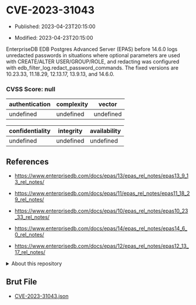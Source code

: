# CVE-2023-31043

- Published: 2023-04-23T20:15:00

- Modified: 2023-04-23T20:15:00

EnterpriseDB EDB Postgres Advanced Server (EPAS) before 14.6.0 logs unredacted passwords in situations where optional parameters are used with CREATE/ALTER USER/GROUP/ROLE, and redacting was configured with edb_filter_log.redact_password_commands. The fixed versions are 10.23.33, 11.18.29, 12.13.17, 13.9.13, and 14.6.0.

### CVSS Score: **null**

| authentication | complexity | vector |
| --- | --- | --- |
| undefined | undefined | undefined |

| confidentiality | integrity | availability |
| --- | --- | --- |
| undefined | undefined | undefined |

## References

* https://www.enterprisedb.com/docs/epas/13/epas_rel_notes/epas13_9_13_rel_notes/

* https://www.enterprisedb.com/docs/epas/11/epas_rel_notes/epas11_18_29_rel_notes/

* https://www.enterprisedb.com/docs/epas/10/epas_rel_notes/epas10_23_33_rel_notes/

* https://www.enterprisedb.com/docs/epas/14/epas_rel_notes/epas14_6_0_rel_notes/

* https://www.enterprisedb.com/docs/epas/12/epas_rel_notes/epas12_13_17_rel_notes/

<details>
<summary>About this repository</summary> 

  This repository is part of the project [Live Hack CVE](https://github.com/Live-Hack-CVE). Main website can be found [www.live-hack.org](https://www.live-hack.org) 
  
  Made by [Sn0wAlice](https://github.com/Sn0wAlice) for the people that care about security and need to have a feed of the latest CVEs. Hope you enjoy it, don't forget to star the repo and follow me on [Twitter](https://twitter.com/Sn0wAlice) and [Github](https://github.com/Sn0wAlice). And that is my [personnal website](https://www.alice-snow.me/)

  - [Home Page](https://github.com/Live-Hack-CVE)
  - [Framework](https://github.com/Live-Hack-CVE/cve-framework)
  - [CVE database](https://github.com/Live-Hack-CVE/full_database)
  - [Changelog](https://github.com/Live-Hack-CVE/Changelog)
</details>

## Brut File

* [CVE-2023-31043.json](https://raw.githubusercontent.com/Live-Hack-CVE/full_database/main/cves/2023/CVE-2023-31043.json)

